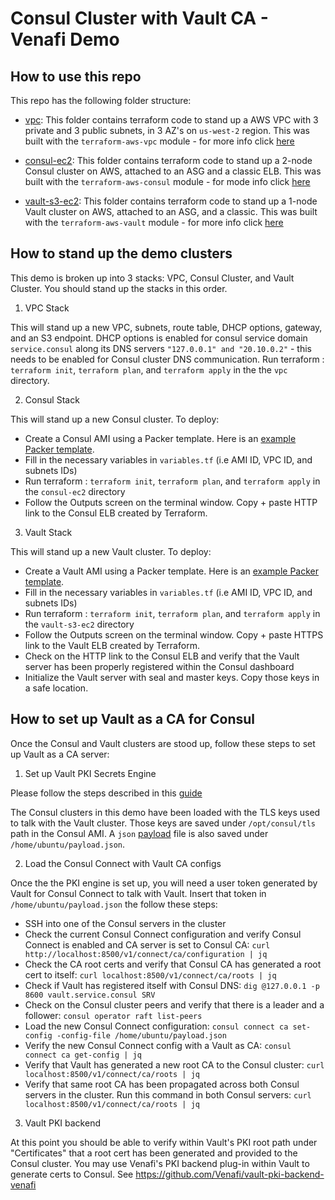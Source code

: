 # Consul Cluster with Vault CA - Venafi Demo

## How to use this repo
This repo has the following folder structure:

* [vpc](https://github.com/dcallao/venafi-demo/tree/master/vpc): This folder contains terraform code to stand up a AWS VPC with 3 private and 3 public subnets, in 3 AZ's on `us-west-2` region. This was built with the `terraform-aws-vpc` module - for more info click [here](https://github.com/terraform-aws-modules/terraform-aws-vpc)

* [consul-ec2](https://github.com/dcallao/venfi-demo/tree/master/consul-ec2): This folder contains terraform code to stand up a 2-node Consul cluster on AWS, attached to an ASG and a classic ELB. This was built with the `terraform-aws-consul` module - for mode info click [here](https://github.com/hashicorp/terraform-aws-consul)

* [vault-s3-ec2](https://github.com/dcallao/venafi-demo/tree/master/vault-s3-ec2): This folder contains terraform code to stand up a 1-node Vault cluster on AWS, attached to an ASG, and a classic. This was built with the `terraform-aws-vault` module - for more info click [here](https://github.com/hashicorp/terraform-aws-vault)

## How to stand up the demo clusters
This demo is broken up into 3 stacks: VPC, Consul Cluster, and Vault Cluster. You should stand up the stacks in this order.

1. VPC Stack

This will stand up a new VPC, subnets, route table, DHCP options, gateway, and an S3 endpoint. DHCP options is enabled for consul service domain `service.consul` along its DNS servers `"127.0.0.1" and "20.10.0.2"` - this needs to be enabled for Consul cluster DNS communication. Run terraform : `terraform init`, `terraform plan`, and `terraform apply` in the the `vpc` directory.

2. Consul Stack

This will stand up a new Consul cluster. To deploy:
- Create a Consul AMI using a Packer template.  Here is an [example Packer template](https://github.com/dcallao/venafi-demo/tree/master/consul-ec2/consul-ami/consul.json).
- Fill in the necessary variables in `variables.tf` (i.e AMI ID, VPC ID, and subnets IDs)
- Run terraform : `terraform init`, `terraform plan`, and `terraform apply` in the `consul-ec2` directory
- Follow the Outputs screen on the terminal window. Copy + paste HTTP link to the Consul ELB created by Terraform.

3. Vault Stack

This will stand up a new Vault cluster. To deploy:
- Create a Vault AMI using a Packer template.  Here is an [example Packer template](https://github.com/dcallao/venafi-demo/tree/master/vault-s3-ec2/vault-ami/vault-consul.json).
- Fill in the necessary variables in `variables.tf` (i.e AMI ID, VPC ID, and subnets IDs)
- Run terraform : `terraform init`, `terraform plan`, and `terraform apply` in the `vault-s3-ec2` directory
- Follow the Outputs screen on the terminal window. Copy + paste HTTPS link to the Vault ELB created by Terraform.
- Check on the HTTP link to the Consul ELB and verify that the Vault server has been properly registered within the Consul dashboard
- Initialize the Vault server with seal and master keys. Copy those keys in a safe location.

## How to set up Vault as a CA for Consul
Once the Consul and Vault clusters are stood up, follow these steps to set up Vault as a CA server:

1. Set up Vault PKI Secrets Engine

Please follow the steps described in this [guide](https://www.vaultproject.io/docs/secrets/pki/index.html)

The Consul clusters in this demo have been loaded with the TLS keys used to talk with the Vault cluster. Those keys are saved under `/opt/consul/tls` path in the Consul AMI. A `json` [payload](https://github.com/dcallao/venafi-demo/tree/master/consul-ec2/consul-ami/connect-payload.json) file is also saved under `/home/ubuntu/payload.json`.

2. Load the Consul Connect with Vault CA configs

Once the the PKI engine is set up, you will need a user token generated by Vault for Consul Connect to talk with Vault. Insert that token in `/home/ubuntu/payload.json` the follow these steps:

- SSH into one of the Consul servers in the cluster
- Check the current Consul Connect configuration and verify Consul Connect is enabled and CA server is set to Consul CA: `curl http://localhost:8500/v1/connect/ca/configuration | jq`
- Check the CA root certs and verify that Consul CA has generated a root cert to itself: `curl localhost:8500/v1/connect/ca/roots | jq`
- Check if Vault has registered itself with Consul DNS: `dig @127.0.0.1 -p 8600 vault.service.consul SRV`
- Check on the Consul cluster peers and verify that there is a leader and a follower: `consul operator raft list-peers`
- Load the new Consul Connect configuration: `consul connect ca set-config -config-file /home/ubuntu/payload.json`
- Verify the new Consul Connect config with a Vault as CA: `consul connect ca get-config | jq`
- Verify that Vault has generated a new root CA to the Consul cluster: `curl localhost:8500/v1/connect/ca/roots | jq`
- Verify that same root CA has been propagated across both Consul servers in the cluster. Run this command in both Consul servers: `curl localhost:8500/v1/connect/ca/roots | jq`

3. Vault PKI backend

At this point you should be able to verify within Vault's PKI root path under "Certificates" that a root cert has been generated and provided to the Consul cluster. You may use Venafi's PKI backend plug-in within Vault to generate certs to Consul. See https://github.com/Venafi/vault-pki-backend-venafi


